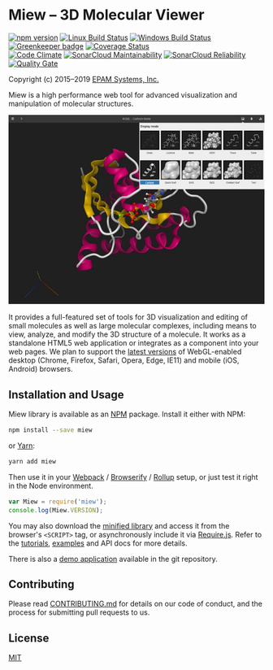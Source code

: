 # Miew – 3D Molecular Viewer

[![npm version](https://img.shields.io/npm/v/miew.svg)](https://www.npmjs.com/package/miew)
[![Linux Build Status](https://img.shields.io/travis/epam/miew/master.svg?label=linux)](https://travis-ci.org/epam/miew)
[![Windows Build Status](https://img.shields.io/appveyor/ci/paulsmirnov/miew/master.svg?label=windows)](https://ci.appveyor.com/project/paulsmirnov/miew/branch/master)
[![Greenkeeper badge](https://badges.greenkeeper.io/epam/miew.svg)](https://greenkeeper.io/)
[![Coverage Status](https://coveralls.io/repos/github/epam/miew/badge.svg)](https://coveralls.io/github/epam/miew)
<br>
[![Code Climate](https://codeclimate.com/github/epam/miew/badges/gpa.svg)](https://codeclimate.com/github/epam/miew)
[![SonarCloud Maintainability](https://sonarcloud.io/api/project_badges/measure?project=epam:miew&metric=sqale_rating)](https://sonarcloud.io/component_measures?id=epam:miew&metric=Maintainability)
[![SonarCloud Reliability](https://sonarcloud.io/api/project_badges/measure?project=epam:miew&metric=reliability_rating)](https://sonarcloud.io/component_measures?id=epam:miew&metric=Reliability)
[![Quality Gate](https://sonarcloud.io/api/project_badges/measure?project=epam:miew&metric=alert_status)](https://sonarcloud.io/dashboard?id=epam:miew)

Copyright (c) 2015–2019 [EPAM Systems, Inc.](https://www.epam.com/)

Miew is a high performance web tool for advanced visualization and manipulation of molecular
structures.

![Screenshot](README.png)

It provides a full-featured set of tools for 3D visualization and editing of small molecules as
well as large molecular complexes, including means to view, analyze, and modify the 3D structure
of a molecule. It works as a standalone HTML5 web application or integrates as a component into
your web pages. We plan to support the [latest versions](https://browsehappy.com/) of WebGL-enabled desktop (Chrome,
Firefox, Safari, Opera, Edge, IE11) and mobile (iOS, Android) browsers.

## Installation and Usage

Miew library is available as an [NPM] package. Install it either with NPM:

```sh
npm install --save miew
```

or [Yarn]:

```sh
yarn add miew
```

Then use it in your [Webpack] / [Browserify] / [Rollup] setup, or just test it right in the Node
environment.

```js
var Miew = require('miew');
console.log(Miew.VERSION);
```

You may also download the [minified library](dist/Miew.min.js) and access it from the browser's
`<SCRIPT>` tag, or asynchronously include it via [Require.js]. Refer to the [tutorials],
[examples] and API docs for more details.

There is also a [demo application] available in the git repository.

[tutorials]: docs/tutorials/embed.md
[examples]: examples/
[demo application]: https://miew.opensource.epam.com/

[Require.js]: http://requirejs.org/
[Webpack]: https://webpack.js.org/
[Browserify]: http://browserify.org/
[Rollup]: https://rollupjs.org/
[Node.js]: https://nodejs.org/
[NPM]: https://www.npmjs.com/
[Yarn]: https://yarnpkg.com/

## Contributing

Please read [CONTRIBUTING.md](CONTRIBUTING.md) for details on our code of conduct, and the process for submitting pull requests to us.

## License

[MIT](LICENSE.md)
